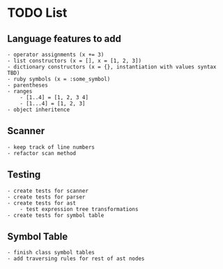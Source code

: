 
TODO List
=======

Language features to add 
-------
    - operator assignments (x += 3)
    - list constructors (x = [], x = [1, 2, 3])
    - dictionary constructors (x = {}, instantiation with values syntax TBD)
    - ruby symbols (x = :some_symbol)
    - parentheses
    - ranges
        - [1..4] = [1, 2, 3 4]
        - [1...4] = [1, 2, 3]
    - object inheritence

Scanner
-------
    - keep track of line numbers
    - refactor scan method

Testing
-------
    - create tests for scanner
    - create tests for parser
    - create tests for ast
        - test expression tree transformations
    - create tests for symbol table

Symbol Table
-------
    - finish class symbol tables
    - add traversing rules for rest of ast nodes
